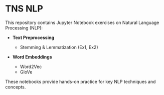 # TNS NLP

This repository contains Jupyter Notebook exercises on Natural Language Processing (NLP):

- **Text Preprocessing**
  - Stemming & Lemmatization (Ex1, Ex2)

- **Word Embeddings**
  - Word2Vec
  - GloVe

These notebooks provide hands-on practice for key NLP techniques and concepts.
